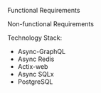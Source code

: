 Functional Requirements

Non-functional Requirements


Technology Stack:
- Async-GraphQL
- Async Redis
- Actix-web
- Async SQLx
- PostgreSQL
